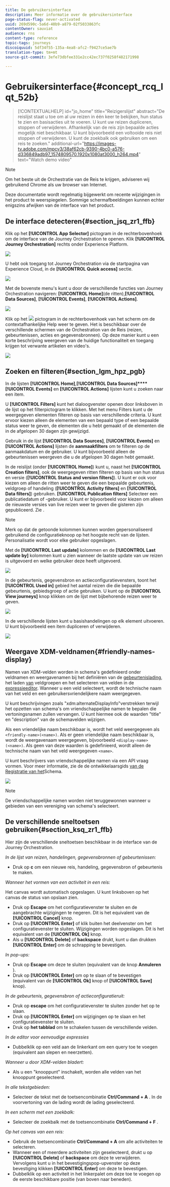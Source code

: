 ```yaml
---
title: De gebruikersinterface
description: Meer informatie over de gebruikersinterface
page-status-flag: never-activated
uuid: 269d590c-5a6d-40b9-a879-02f5033863fc
contentOwner: sauviat
audience: rns
content-type: reference
topic-tags: journeys
discoiquuid: 5df34f55-135a-4ea8-afc2-f9427ce5ae7b
translation-type: tm+mt
source-git-commit: 3efe73dbfee331e2cc42ec737f0258f482171998

---
```



# Gebruikersinterface{#concept_rcq_lqt_52b}


>[!CONTEXTUALHELP]
>id=&quot;jo_home&quot;
>title=&quot;Reizigerslijst&quot;
>abstract=&quot;De reislijst staat u toe om al uw reizen in één keer te bekijken, hun status te zien en basisacties uit te voeren. U kunt uw reizen dupliceren, stoppen of verwijderen. Afhankelijk van de reis zijn bepaalde acties mogelijk niet beschikbaar. U kunt bijvoorbeeld een voltooide reis niet stoppen of verwijderen. U kunt de zoekbalk ook gebruiken om een reis te zoeken.&quot;
>additional-url=&quot;https://images-tv.adobe.com/mpcv3/38af62cb-9390-4bc0-a576-d336849adb97_1574809570.1920x1080at3000_h264.mp4&quot; text=&quot;Watch demo video&quot;

>[!NOTE]
>
>Om het beste uit de Orchestratie van de Reis te krijgen, adviseren wij gebruikend Chrome als uw browser van Internet.
>
>Deze documentatie wordt regelmatig bijgewerkt om recente wijzigingen in het product te weerspiegelen. Sommige schermafbeeldingen kunnen echter enigszins afwijken van de interface van het product.

## De interface detecteren{#section_jsq_zr1_ffb}

Klik op het **[!UICONTROL App Selector]** pictogram in de rechterbovenhoek om de interface van de Journey Orchestration te openen. Klik **[!UICONTROL Journey Orchestration]** rechts onder Experience Platform.

![](../assets/journey1.png)

U hebt ook toegang tot Journey Orchestration via de startpagina van Experience Cloud, in de **[!UICONTROL Quick access]** sectie.

![](../assets/journey1bis.png)

Met de bovenste menu&#39;s kunt u door de verschillende functies van Journey Orchestration navigeren: **[!UICONTROL Home]**(de ritten),**[!UICONTROL Data Sources]**, **[!UICONTROL Events]**, **[!UICONTROL Actions]**.

![](../assets/journey2.png)

Klik op het ![](../assets/icon-context.png) pictogram in de rechterbovenhoek van het scherm om de contextafhankelijke Help weer te geven. Het is beschikbaar over de verschillende schermen van de Orchestration van de Reis (reizen, gebeurtenissen, acties en gegevensbronnen). Op deze manier kunt u een korte beschrijving weergeven van de huidige functionaliteit en toegang krijgen tot verwante artikelen en video&#39;s.

![](../assets/journey2bis.png)

## Zoeken en filteren{#section_lgm_hpz_pgb}

In de lijsten **[!UICONTROL Home]**,**[!UICONTROL Data Sources]****[!UICONTROL Events]** en **[!UICONTROL Actions]** lijsten kunt u zoeken naar een item.

U **[!UICONTROL Filters]** kunt het dialoogvenster openen door linksboven in de lijst op het filterpictogram te klikken. Met het menu Filters kunt u de weergegeven elementen filteren op basis van verschillende criteria. U kunt ervoor kiezen alleen de elementen van een bepaald type of een bepaalde status weer te geven, de elementen die u hebt gemaakt of de elementen die in de afgelopen 30 dagen zijn gewijzigd.

Gebruik in de lijst **[!UICONTROL Data Sources]**, **[!UICONTROL Events]** en **[!UICONTROL Actions]** lijsten de **aanmaakfilters** om te filteren op de aanmaakdatum en de gebruiker. U kunt bijvoorbeeld alleen de gebeurtenissen weergeven die u de afgelopen 30 dagen hebt gemaakt.

In de reislijst (onder **[!UICONTROL Home]**) kunt u, naast het **[!UICONTROL Creation filters]**, ook de weergegeven ritten filteren op basis van hun status en versie (**[!UICONTROL Status and version filters]**). U kunt er ook voor kiezen om alleen de ritten weer te geven die een bepaalde gebeurtenis, veldgroep of handeling (**[!UICONTROL Activity filters]** en **[!UICONTROL Data filters]**) gebruiken. **[!UICONTROL Publication filters]** Selecteer een publicatiedatum of -gebruiker. U kunt er bijvoorbeeld voor kiezen om alleen de nieuwste versies van live reizen weer te geven die gisteren zijn gepubliceerd. Zie [](../building-journeys/using-the-journey-designer.md).

>[!NOTE]
>
>Merk op dat de getoonde kolommen kunnen worden gepersonaliseerd gebruikend de configuratieknoop op het hoogste recht van de lijsten. Personalisatie wordt voor elke gebruiker opgeslagen.

Met de **[!UICONTROL Last update]** kolommen en de **[!UICONTROL Last update by]** kolommen kunt u zien wanneer de laatste update van uw reizen is uitgevoerd en welke gebruiker deze heeft uitgevoerd.

![](../assets/journey74.png)

In de gebeurtenis, gegevensbron en actieconfiguratievensters, toont het **[!UICONTROL Used in]** gebied het aantal reizen die die bepaalde gebeurtenis, gebiedsgroep of actie gebruiken. U kunt op de **[!UICONTROL View journeys]** knop klikken om de lijst met bijbehorende reizen weer te geven.

![](../assets/journey3bis.png)

In de verschillende lijsten kunt u basishandelingen op elk element uitvoeren. U kunt bijvoorbeeld een item dupliceren of verwijderen.

![](../assets/journey4.png)

## Weergave XDM-veldnamen{#friendly-names-display}

Namen van XDM-velden worden in schema&#39;s gedefinieerd onder veldnamen en weergavenamen bij het definiëren van de [gebeurtenislading](../event/defining-the-payload-fields.md), het laden [van](../datasource/field-groups.md) veldgroepen en het selecteren van velden in de [expressieeditor](../expression/expressionadvanced.md).
Wanneer u een veld selecteert, wordt de technische naam van het veld en een gebruikersvriendelijkere naam weergegeven.

U kunt beschrijvingen zoals &quot;xdm:alternateDisplayInfo&quot;verstrekken terwijl het opzetten van schema&#39;s om vriendschappelijke namen te bepalen die vertoningsnamen zullen vervangen. U kunt hiermee ook de waarden &quot;title&quot; en &quot;description&quot; van de schemavelden wijzigen.

Als een vriendelijke naam beschikbaar is, wordt het veld weergegeven als `<friendly-name>(<name>)`. Als er geen vriendelijke naam beschikbaar is, wordt de weergavenaam weergegeven, bijvoorbeeld `<display-name>(<name>)`. Als geen van deze waarden is gedefinieerd, wordt alleen de technische naam van het veld weergegeven `<name>`.

U kunt beschrijvers van vriendschappelijke namen via een API vraag vormen. Voor meer informatie, zie de de ontwikkelaarsgids [van de Registratie van het](https://www.adobe.io/apis/experienceplatform/home/xdm/xdmservices.html#!api-specification/markdown/narrative/technical_overview/schema_registry/schema_registry_developer_guide.md)Schema.

![](../assets/xdm-from-descriptors.png)

>[!NOTE]
>
>De vriendschappelijke namen worden niet teruggewonnen wanneer u gebieden van een vereniging van schema&#39;s selecteert.

## De verschillende sneltoetsen gebruiken{#section_ksq_zr1_ffb}

Hier zijn de verschillende sneltoetsen beschikbaar in de interface van de Journey Orchestration.

_In de lijst van reizen, handelingen, gegevensbronnen of gebeurtenissen:_

* Druk op **c** om een nieuwe reis, handeling, gegevensbron of gebeurtenis te maken.

_Wanneer het vormen van een activiteit in een reis:_

Het canvas wordt automatisch opgeslagen. U kunt linksboven op het canvas de status van opslaan zien.

* Druk op **Escape** om het configuratievenster te sluiten en de aangebrachte wijzigingen te negeren. Dit is het equivalent van de **[!UICONTROL Cancel]** knop.
* Druk op **[!UICONTROL Enter]** of klik buiten het deelvenster om het configuratievenster te sluiten. Wijzigingen worden opgeslagen. Dit is het equivalent van de **[!UICONTROL Ok]** knop.
* Als u **[!UICONTROL Delete]** of **backspace** drukt, kunt u dan drukken **[!UICONTROL Enter]** om de schrapping te bevestigen.

_In pop-ups:_

* Druk op **Escape** om deze te sluiten (equivalent van de knop **Annuleren** ).
* Druk op **[!UICONTROL Enter]** om op te slaan of te bevestigen (equivalent van de **[!UICONTROL Ok]** knop of **[!UICONTROL Save]** knop).

_In de gebeurtenis, gegevensbron of actieconfiguratieruit:_

* Druk op **escape** om het configuratievenster te sluiten zonder het op te slaan.
* Druk op **[!UICONTROL Enter]** om wijzigingen op te slaan en het configuratievenster te sluiten.
* Druk op **het tabblad** om te schakelen tussen de verschillende velden.

_In de editor voor eenvoudige expressies_

* Dubbelklik op een veld aan de linkerkant om een query toe te voegen (equivalent aan slepen en neerzetten).

_Wanneer u door XDM-velden bladert:_

* Als u een &quot;knooppunt&quot; inschakelt, worden alle velden van het knooppunt geselecteerd.

_In alle tekstgebieden:_

* Selecteer de tekst met de toetsencombinatie **Ctrl/Command + A** . In de voorvertoning van de lading wordt de lading geselecteerd.

_In een scherm met een zoekbalk:_

* Selecteer de zoekbalk met de toetsencombinatie **Ctrl/Command + F** .

_Op het canvas van een reis:_

* Gebruik de toetsencombinatie **Ctrl/Command + A** om alle activiteiten te selecteren.
* Wanneer een of meerdere activiteiten zijn geselecteerd, drukt u op **[!UICONTROL Delete]** of **backspace** om deze te verwijderen. Vervolgens kunt u in het bevestigingspop-upvenster op deze bevestiging klikken **[!UICONTROL Enter]** om deze te bevestigen.
* Dubbelklik op een activiteit in het linkerpalet om deze toe te voegen op de eerste beschikbare positie (van boven naar beneden).
